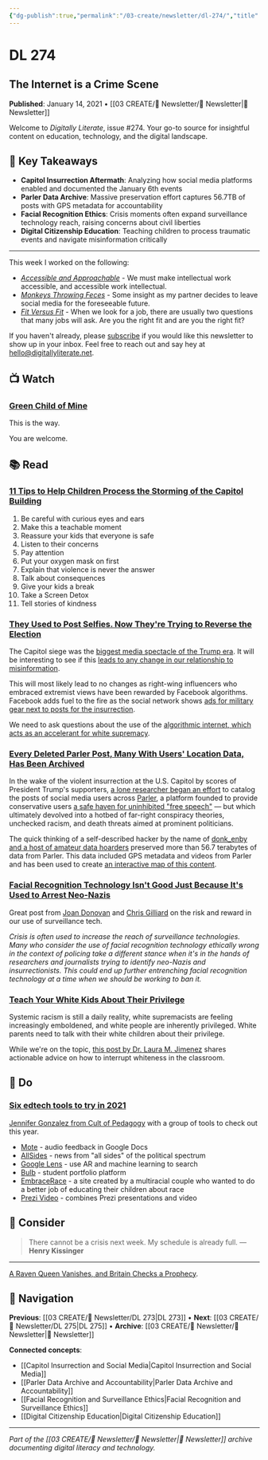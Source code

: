 ```yaml
---
{"dg-publish":true,"permalink":"/03-create/newsletter/dl-274/","title":"The Internet is a Crime Scene","tags":["internet-safety","social-media","misinformation","capitol-insurrection","surveillance","digital-citizenship"],"created":"2021-01-14","updated":"2025-01-06"}
---
```



# DL 274
## The Internet is a Crime Scene

**Published**: January 14, 2021 • [[03 CREATE/📧 Newsletter/📧 Newsletter\|📧 Newsletter]]

Welcome to *Digitally Literate*, issue #274. Your go-to source for insightful content on education, technology, and the digital landscape.

## 🔖 Key Takeaways
- **Capitol Insurrection Aftermath**: Analyzing how social media platforms enabled and documented the January 6th events
- **Parler Data Archive**: Massive preservation effort captures 56.7TB of posts with GPS metadata for accountability
- **Facial Recognition Ethics**: Crisis moments often expand surveillance technology reach, raising concerns about civil liberties
- **Digital Citizenship Education**: Teaching children to process traumatic events and navigate misinformation critically

---

This week I worked on the following:

- *[Accessible and Approachable](https://wiobyrne.com/accessible-and-approachable/)* - We must make intellectual work accessible, and accessible work intellectual.
- *[Monkeys Throwing Feces](https://wiobyrne.com/monkeys-throwing-feces/)* - Some insight as my partner decides to leave social media for the foreseeable future. 
- *[Fit Versus Fit](https://wiobyrne.com/fit-versus-fit/)* - When we look for a job, there are usually two questions that many jobs will ask. Are you the right fit and are you the right fit?

If you haven't already, please [subscribe](https://digitallyliterate.net/subscribe/) if you would like this newsletter to show up in your inbox. Feel free to reach out and say hey at [hello@digitallyliterate.net](mailto:hello@digitallyliterate.net).

## 📺 Watch

### [Green Child of Mine](https://www.youtube.com/watch?v=FddDNR3829M)

This is the way.

You are welcome. 

## 📚 Read

### [11 Tips to Help Children Process the Storming of the Capitol Building](https://www.childrenandscreens.com/media/press-releases/storming-of-the-capitol-building/)

1. Be careful with curious eyes and ears
2. Make this a teachable moment
3. Reassure your kids that everyone is safe
4. Listen to their concerns
5. Pay attention
6. Put your oxygen mask on first
7. Explain that violence is never the answer
8. Talk about consequences
9. Give your kids a break
10. Take a Screen Detox
11. Tell stories of kindness

### [They Used to Post Selfies. Now They're Trying to Reverse the Election](https://www.nytimes.com/2021-01-14/opinion/facebook-far-right.html)

The Capitol siege was the [biggest media spectacle of the Trump era](https://www.theguardian.com/commentisfree/2021/jan/11/the-capitol-siege-was-the-biggest-media-spectacle-of-the-trump-era). It will be interesting to see if this [leads to any change in our relationship to misinformation](https://www.wired.com/story/opinion-the-dc-riot-is-the-sandy-hook-of-the-disinformation-crisis/). 

This will most likely lead to no changes as right-wing influencers who embraced extremist views have been rewarded by Facebook algorithms. Facebook adds fuel to the fire as the social network shows [ads for military gear next to posts for the insurrection](https://www.buzzfeednews.com/article/ryanmac/facebook-profits-military-gear-ads-capitol-riot). 

We need to ask questions about the use of the [algorithmic internet, which acts as an accelerant for white supremacy](https://points.datasociety.net/how-tech-media-enabled-a-white-supremacist-coup-84fb75af5850).

### [Every Deleted Parler Post, Many With Users' Location Data, Has Been Archived](https://gizmodo.com/every-deleted-parler-post-many-with-users-location-dat-1846032466)

In the wake of the violent insurrection at the U.S. Capitol by scores of President Trump's supporters, [a lone researcher began an effort](https://www.vice.com/en/article/n7vqew/the-hacker-who-archived-parler-explains-how-she-did-it-and-what-comes-next) to catalog the posts of social media users across [Parler](https://www.vox.com/recode/2020-11-24/21579357/parler-app-trump-twitter-facebook-censorship), a platform founded to provide conservative users [a safe haven for uninhibited "free speech"](https://www.wired.com/story/parler-bans-new-chapter-free-speech-wars/) — but which ultimately devolved into a hotbed of far-right conspiracy theories, unchecked racism, and death threats aimed at prominent politicians.

The quick thinking of a self-described hacker by the name of [donk_enby and a host of amateur data hoarders](https://thenewstack.io/how-parlers-data-was-harvested/) preserved more than 56.7 terabytes of data from Parler. This data included GPS metadata and videos from Parler and has been used to create [an interactive map of this content](https://thepatr10t.github.io/yall-Qaeda/). 

### [Facial Recognition Technology Isn't Good Just Because It's Used to Arrest Neo-Nazis](https://slate.com/technology/2021/01/facial-recognition-technology-capitol-siege.html)

Great post from [Joan Donovan](https://twitter.com/BostonJoan) and [Chris Gilliard](https://twitter.com/hypervisible) on the risk and reward in our use of surveillance tech.

*Crisis is often used to increase the reach of surveillance technologies. Many who consider the use of facial recognition technology ethically wrong in the context of policing take a different stance when it's in the hands of researchers and journalists trying to identify neo-Nazis and insurrectionists. This could end up further entrenching facial recognition technology at a time when we should be working to ban it.*

### [Teach Your White Kids About Their Privilege](https://offspring.lifehacker.com/teach-your-white-kids-about-their-privilege-1846050995)

Systemic racism is still a daily reality, white supremacists are feeling increasingly emboldened, and white people are inherently privileged. White parents need to talk with their white children about their privilege. 

While we're on the topic, [this post by Dr. Laura M. Jimenez](https://booktoss.org/2021-01-08/dear-liberal-white-teachers/) shares actionable advice on how to interrupt whiteness in the classroom.  

## 🔨 Do

### [Six edtech tools to try in 2021](https://www.cultofpedagogy.com/6-ed-tech-tools-to-try-in-2021/)

[Jennifer Gonzalez from Cult of Pedagogy](https://twitter.com/cultofpedagogy) with a group of tools to check out this year. 

- [Mote](https://www.justmote.me/) - audio feedback in Google Docs
- [AllSides](https://www.allsides.com/unbiased-balanced-news) - news from "all sides" of the political spectrum
- [Google Lens](https://lens.google.com/) - use AR and machine learning to search
- [Bulb](https://my.bulbapp.com/) - student portfolio platform
- [EmbraceRace](https://www.embracerace.org/) - a site created by a multiracial couple who wanted to do a better job of educating their children about race
- [Prezi Video](https://prezi.com/video/) - combines Prezi presentations and video

## 🤔 Consider

> There cannot be a crisis next week. My schedule is already full.
> — **Henry Kissinger**

---

[A Raven Queen Vanishes, and Britain Checks a Prophecy](https://www.nytimes.com/2021-01-14/world/europe/tower-of-london-missing-raven-merlina.html).

## 🔗 Navigation

**Previous**: [[03 CREATE/📧 Newsletter/DL 273\|DL 273]] • **Next**: [[03 CREATE/📧 Newsletter/DL 275\|DL 275]] • **Archive**: [[03 CREATE/📧 Newsletter/📧 Newsletter\|📧 Newsletter]]

**Connected concepts**:
- [[Capitol Insurrection and Social Media\|Capitol Insurrection and Social Media]]
- [[Parler Data Archive and Accountability\|Parler Data Archive and Accountability]]
- [[Facial Recognition and Surveillance Ethics\|Facial Recognition and Surveillance Ethics]]
- [[Digital Citizenship Education\|Digital Citizenship Education]]

---

*Part of the [[03 CREATE/📧 Newsletter/📧 Newsletter\|📧 Newsletter]] archive documenting digital literacy and technology.*